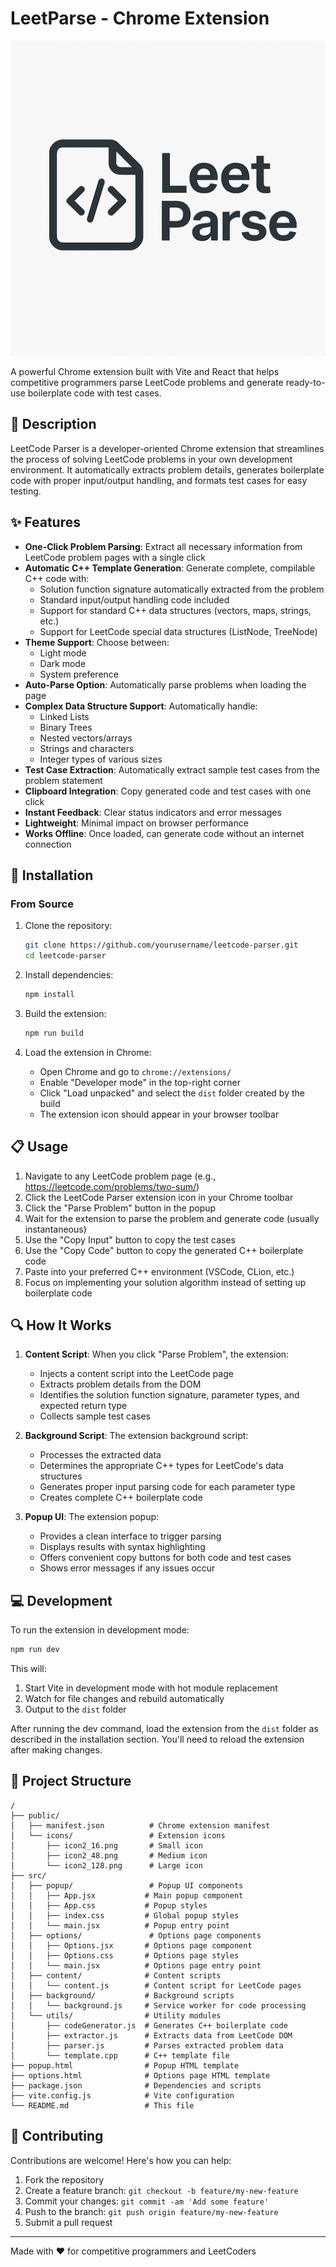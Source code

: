 # LeetParse - Chrome Extension

![LeetCode Parser Logo](public/icons/icon2.png)

A powerful Chrome extension built with Vite and React that helps competitive programmers parse LeetCode problems and generate ready-to-use boilerplate code with test cases.

## 📝 Description

LeetCode Parser is a developer-oriented Chrome extension that streamlines the process of solving LeetCode problems in your own development environment. It automatically extracts problem details, generates boilerplate code with proper input/output handling, and formats test cases for easy testing.

## ✨ Features

- **One-Click Problem Parsing**: Extract all necessary information from LeetCode problem pages with a single click
- **Automatic C++ Template Generation**: Generate complete, compilable C++ code with:
  - Solution function signature automatically extracted from the problem
  - Standard input/output handling code included
  - Support for standard C++ data structures (vectors, maps, strings, etc.)
  - Support for LeetCode special data structures (ListNode, TreeNode)
- **Theme Support**: Choose between:
  - Light mode
  - Dark mode
  - System preference
- **Auto-Parse Option**: Automatically parse problems when loading the page
- **Complex Data Structure Support**: Automatically handle:
  - Linked Lists
  - Binary Trees
  - Nested vectors/arrays
  - Strings and characters
  - Integer types of various sizes
- **Test Case Extraction**: Automatically extract sample test cases from the problem statement
- **Clipboard Integration**: Copy generated code and test cases with one click
- **Instant Feedback**: Clear status indicators and error messages
- **Lightweight**: Minimal impact on browser performance
- **Works Offline**: Once loaded, can generate code without an internet connection

## 🚀 Installation

### From Source

1. Clone the repository:
   ```bash
   git clone https://github.com/yourusername/leetcode-parser.git
   cd leetcode-parser
   ```

2. Install dependencies:
   ```bash
   npm install
   ```

3. Build the extension:
   ```bash
   npm run build
   ```

4. Load the extension in Chrome:
   - Open Chrome and go to `chrome://extensions/`
   - Enable "Developer mode" in the top-right corner
   - Click "Load unpacked" and select the `dist` folder created by the build
   - The extension icon should appear in your browser toolbar

## 📋 Usage

1. Navigate to any LeetCode problem page (e.g., https://leetcode.com/problems/two-sum/)
2. Click the LeetCode Parser extension icon in your Chrome toolbar
3. Click the "Parse Problem" button in the popup
4. Wait for the extension to parse the problem and generate code (usually instantaneous)
5. Use the "Copy Input" button to copy the test cases
6. Use the "Copy Code" button to copy the generated C++ boilerplate code
7. Paste into your preferred C++ environment (VSCode, CLion, etc.)
8. Focus on implementing your solution algorithm instead of setting up boilerplate code

## 🔍 How It Works

1. **Content Script**: When you click "Parse Problem", the extension:
   - Injects a content script into the LeetCode page
   - Extracts problem details from the DOM
   - Identifies the solution function signature, parameter types, and expected return type
   - Collects sample test cases

2. **Background Script**: The extension background script:
   - Processes the extracted data
   - Determines the appropriate C++ types for LeetCode's data structures
   - Generates proper input parsing code for each parameter type
   - Creates complete C++ boilerplate code

3. **Popup UI**: The extension popup:
   - Provides a clean interface to trigger parsing
   - Displays results with syntax highlighting
   - Offers convenient copy buttons for both code and test cases
   - Shows error messages if any issues occur

## 💻 Development

To run the extension in development mode:

```bash
npm run dev
```

This will:
1. Start Vite in development mode with hot module replacement
2. Watch for file changes and rebuild automatically
3. Output to the `dist` folder

After running the dev command, load the extension from the `dist` folder as described in the installation section. You'll need to reload the extension after making changes.

## 🧩 Project Structure

```
/
├── public/
│   ├── manifest.json          # Chrome extension manifest
│   └── icons/                 # Extension icons
│       ├── icon2_16.png       # Small icon
│       ├── icon2_48.png       # Medium icon
│       └── icon2_128.png      # Large icon
├── src/
│   ├── popup/                 # Popup UI components
│   │   ├── App.jsx           # Main popup component
│   │   ├── App.css           # Popup styles
│   │   ├── index.css         # Global popup styles
│   │   └── main.jsx          # Popup entry point
│   ├── options/               # Options page components
│   │   ├── Options.jsx       # Options page component
│   │   ├── Options.css       # Options page styles
│   │   └── main.jsx          # Options page entry point
│   ├── content/              # Content scripts
│   │   └── content.js        # Content script for LeetCode pages
│   ├── background/           # Background scripts
│   │   └── background.js     # Service worker for code processing
│   └── utils/                # Utility modules
│       ├── codeGenerator.js  # Generates C++ boilerplate code
│       ├── extractor.js      # Extracts data from LeetCode DOM
│       ├── parser.js         # Parses extracted problem data
│       └── template.cpp      # C++ template file
├── popup.html                # Popup HTML template
├── options.html              # Options page HTML template
├── package.json              # Dependencies and scripts
├── vite.config.js            # Vite configuration
└── README.md                 # This file
```

## 🤝 Contributing

Contributions are welcome! Here's how you can help:

1. Fork the repository
2. Create a feature branch: `git checkout -b feature/my-new-feature`
3. Commit your changes: `git commit -am 'Add some feature'`
4. Push to the branch: `git push origin feature/my-new-feature`
5. Submit a pull request

---

Made with ❤️ for competitive programmers and LeetCoders
